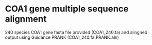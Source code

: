 # COA1 gene multiple sequence alignment 
240 species COA1 gene fasta file provided (COA1_240.fa) and alingned output using Guidance PRANK (COA1_240.fa.PRANK.aln) 
